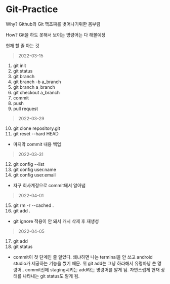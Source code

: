# Git-Practice
Why? Github와 Git 핵초짜를 벗어나기위한 몸부림

How? Git을 하도 못해서 보이는 명령어는 다 해볼예정

현재 할 줄 아는 것
> 2022-03-15
1. git init
2. git status
3. git branch
4. git branch -b a_branch
5. git branch a_branch 
6. git checkout a_branch
7. commit
8. push
9. pull request

> 2022-03-29
10. git clone repository.git
11. git reset --hard HEAD
* 마지막 commit 내용 백업

> 2022-03-31
12. git config --list
13. git config user.name
14. git config user.email
* 자꾸 회사계정으로 commit돼서 알아냄

> 2022-04-01
15. git rm -r --cached .
16. git add .
* git ignore 적용이 안 돼서 캐시 삭제 후 재생성

> 2022-04-05
17. git add
18. git status
* commit이 첫 단계인 줄 알았다. 왜냐하면 나는 terminal을 안 쓰고 android studio가 제공하는 기능을 썼기 때문. 위 git add는 그냥 하라해서 유령마냥 쓴 명령어..
commit전에 staging시키는 add라는 명령어를 알게 됨. 자연스럽게 현재 상태를 나타내는 git status도 알게 됨.
